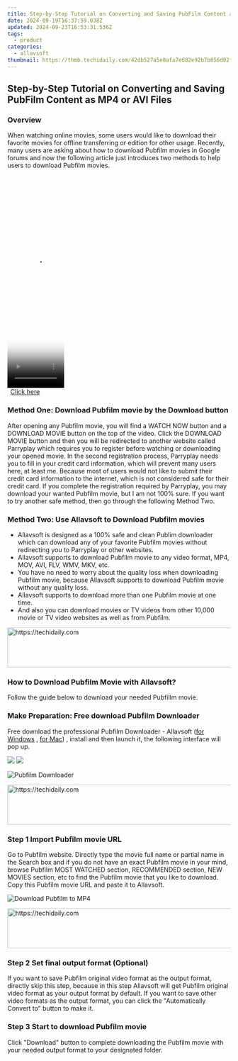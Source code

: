 ```yaml
---
title: Step-by-Step Tutorial on Converting and Saving PubFilm Content as MP4 or AVI Files
date: 2024-09-19T16:37:59.038Z
updated: 2024-09-23T16:53:31.536Z
tags:
  - product
categories:
  - allavsoft
thumbnail: https://thmb.techidaily.com/42db527a5e8afa7e682e92b7b056d02f1f5ec85f1c2a7e4bae6cede878df1e2d.jpg
---
```


## Step-by-Step Tutorial on Converting and Saving PubFilm Content as MP4 or AVI Files

### Overview

When watching online movies, some users would like to download their favorite movies for offline transferring or edition for other usage. Recently, many users are asking about how to download Pubfilm movies in Google forums and now the following article just introduces two methods to help users to download Pubfilm movies.

<!-- affiliate ads begin -->
<span id="1975503">
					<video width="128" height="480" style="cursor:pointer"
           poster="//a.impactradius-go.com/display-clicktoplayimage/1975503.png"
           onclick="if(!this.playClicked){this.play();this.setAttribute('controls',true);this.playClicked=true;}">
	   <source src="//a.impactradius-go.com/display-ad/22993-1975503">
	   <img src="//a.impactradius-go.com/display-clicktoplayimage/1975503.png" style="border: none; height: 100%; width: 100%; object-fit: contain">
	</video>
	<div style="width:80px;text-align:center"><a href="javascript:window.open(decodeURIComponent('https%3A%2F%2Fhomestyler.sjv.io%2Fc%2F5597632%2F1975503%2F22993'), '_blank');void(0);">Click here</a></div>
</span>
<img height="0" width="0" src="https://imp.pxf.io/i/5597632/1975503/22993" style="position:absolute;visibility:hidden;" border="0" />
<!-- affiliate ads end -->

### Method One: Download Pubfilm movie by the Download button

After opening any Pubfilm movie, you will find a WATCH NOW button and a DOWNLOAD MOVIE button on the top of the video. Click the DOWNLOAD MOVIE button and then you will be redirected to another website called Parryplay which requires you to register before watching or downloading your opened movie. In the second registration process, Parryplay needs you to fill in your credit card information, which will prevent many users here, at least me. Because most of users would not like to submit their credit card information to the internet, which is not considered safe for their credit card. If you complete the registration required by Parryplay, you may download your wanted Pubfilm movie, but I am not 100% sure. If you want to try another safe method, then go through the following Method Two.

### Method Two: Use Allavsoft to Download Pubfilm movies

* Allavsoft is designed as a 100% safe and clean Publim downloader which can download any of your favorite Pubfilm movies without redirecting you to Parryplay or other websites.
* Allavsoft supports to download Pubfilm movie to any video format, MP4, MOV, AVI, FLV, WMV, MKV, etc.
* You have no need to worry about the quality loss when downloading Pubfilm movie, because Allavsoft supports to download Pubfilm movie without any quality loss.
* Allavsoft supports to download more than one Pubfilm movie at one time.
* And also you can download movies or TV videos from other 10,000 movie or TV video websites as well as from Pubfilm.

<!-- affiliate ads begin -->
<a href="https://aligracehair.sjv.io/c/5597632/1880944/19272" target="_top" id="1880944">
  <img src="//a.impactradius-go.com/display-ad/19272-1880944" border="0" alt="https://techidaily.com" width="728" height="90"/>
</a>
<img height="0" width="0" src="https://aligracehair.sjv.io/i/5597632/1880944/19272" style="position:absolute;visibility:hidden;" border="0" />
<!-- affiliate ads end -->

### How to Download Pubfilm Movie with Allavsoft?

Follow the guide below to download your needed Pubfillm movie.

### Make Preparation: Free download Pubfilm Downloader

Free download the professional Pubfilm Downloader - Allavsoft ([for Windows](https://tools.techidaily.com/allavsoft/products/) , [for Mac](https://tools.techidaily.com/allavsoft/products/)) , install and then launch it, the following interface will pop up.

[![](https://www.allavsoft.com/how-to/../images/how-to/free-download-win.jpg)](https://tools.techidaily.com/allavsoft/products/) [![](https://www.allavsoft.com/how-to/../images/how-to/free-download-mac.jpg)](https://tools.techidaily.com/allavsoft/products/)

![Pubfilm Downloader](https://www.allavsoft.com/how-to/../images/allavsoft/screen-shot-600.jpg)

<!-- affiliate ads begin -->
<a href="https://versadesk.pxf.io/c/5597632/1815679/21290" target="_top" id="1815679">
  <img src="//a.impactradius-go.com/display-ad/21290-1815679" border="0" alt="https://techidaily.com" width="728" height="90"/>
</a>
<img height="0" width="0" src="https://versadesk.pxf.io/i/5597632/1815679/21290" style="position:absolute;visibility:hidden;" border="0" />
<!-- affiliate ads end -->

### Step 1 Import Pubfilm movie URL

Go to Pubfilm website. Directly type the movie full name or partial name in the Search box and if you do not have an exact Pubfilm movie in your mind, browse Pubfilm MOST WATCHED section, RECOMMENDED section, NEW MOVIES section, etc to find the Pubfilm movie that you like to download. Copy this Pubfilm movie URL and paste it to Allavsoft.

![Download Pubfilm to MP4](https://www.allavsoft.com/how-to/../images/how-to/download-rtmp-video/download-rtmp-video.jpg)

<!-- affiliate ads begin -->
<a href="https://aidotcom.pxf.io/c/5597632/2129043/19576" target="_top" id="2129043">
  <img src="//a.impactradius-go.com/display-ad/19576-2129043" border="0" alt="https://techidaily.com" width="728" height="90"/>
</a>
<img height="0" width="0" src="https://aidotcom.pxf.io/i/5597632/2129043/19576" style="position:absolute;visibility:hidden;" border="0" />
<!-- affiliate ads end -->

### Step 2 Set final output format (Optional)

If you want to save Pubfilm original video format as the output format, directly skip this step, because in this step Allavsoft will get Pubfilm original video format as your output format by default. If you want to save other video formats as the output format, you can click the "Automatically Convert to" button to make it.

### Step 3 Start to download Pubfilm movie

Click "Download" button to complete downloading the Pubfilm movie with your needed output format to your designated folder.

<ins class="adsbygoogle"
     style="display:block"
     data-ad-format="autorelaxed"
     data-ad-client="ca-pub-7571918770474297"
     data-ad-slot="1223367746"></ins>

<ins class="adsbygoogle"
     style="display:block"
     data-ad-client="ca-pub-7571918770474297"
     data-ad-slot="8358498916"
     data-ad-format="auto"
     data-full-width-responsive="true"></ins>



